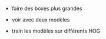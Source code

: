 - faire des boxes plus grandes

- voir avec deux modèles
- train les modèles sur différents HOG 




